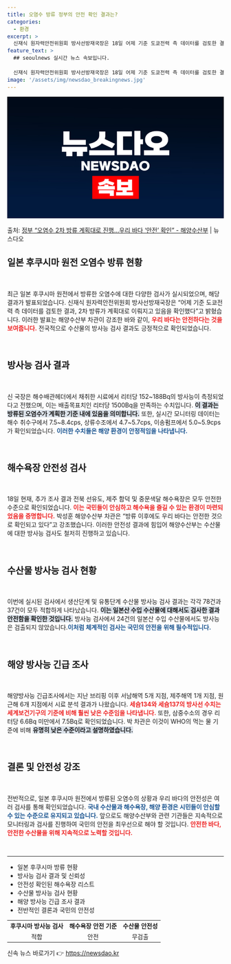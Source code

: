 ```yaml
---
title: 오염수 방류 정부의 안전 확인 결과는?
categories:
  - 환경
excerpt: >
  신재식 원자력안전위원회 방사선방재국장은 18일 어제 기준 도쿄전력 측 데이터를 검토한 결과, 2차 방류가 계…
feature_text: >
  ## seoulnews 실시간 뉴스 속보입니다.

  신재식 원자력안전위원회 방사선방재국장은 18일 어제 기준 도쿄전력 측 데이터를 검토한 결과, 2차 방류가 계…
image: '/assets/img/newsdao_breakingnews.jpg'
---
```


![뉴스다오 속보](/assets/img/newsdao_breakingnews.jpg)

<p>출처: <a href="https://newsdao.kr/2204" rel="dofollow">정부 “오염수 2차 방류 계획대로 진행…우리 바다 ‘안전’ 확인”  - 해양수산부</a> | 뉴스다오</p>

<h2 data-ke-size="size26">일본 후쿠시마 원전 오염수 방류 현황</h2>
<p data-ke-size="size16">&nbsp;</p>
최근 일본 후쿠시마 원전에서 방류한 오염수에 대한 다양한 검사가 실시되었으며, 해당 결과가 발표되었습니다. 신재식 원자력안전위원회 방사선방재국장은 “어제 기준 도쿄전력 측 데이터를 검토한 결과, 2차 방류가 계획대로 이뤄지고 있음을 확인했다”고 밝혔습니다. 이러한 발표는 해양수산부 차관이 강조한 바와 같이, <b><span style="color: #ee2323;">우리 바다는 안전하다는 것을 보여줍니다.</span></b>  전국적으로 수산물의 방사능 검사 결과도 긍정적으로 확인되었습니다.

<p data-ke-size="size16">&nbsp;</p>

<h2 data-ke-size="size26">방사능 검사 결과</h2>
<p data-ke-size="size16">&nbsp;</p>
신 국장은 해수배관헤더에서 채취한 시료에서 리터당 152~188Bq의 방사능이 측정되었다고 전했으며, 이는 배출목표치인 리터당 1500Bq을 만족하는 수치입니다. <b><span style="background-color: #21538527;">이 결과는 방류된 오염수가 계획한 기준 내에 있음을 의미합니다.</span></b> 또한, 실시간 모니터링 데이터는 해수 취수구에서 7.5~8.4cps, 상류수조에서 4.7~5.7cps, 이송펌프에서 5.0~5.9cps가 확인되었습니다. <b><span style="color: #1a5490;">이러한 수치들은 해양 환경이 안정적임을 나타냅니다.</span></b>

<p data-ke-size="size16">&nbsp;</p>

<h2 data-ke-size="size26">해수욕장 안전성 검사</h2>
<p data-ke-size="size16">&nbsp;</p>
18일 현재, 추가 조사 결과 전북 선유도, 제주 함덕 및 중문색달 해수욕장은 모두 안전한 수준으로 확인되었습니다. <b><span style="color: #ee2323;">이는 국민들이 안심하고 해수욕을 즐길 수 있는 환경이 마련되었음을 증명합니다.</span></b> 박성훈 해양수산부 차관은 “방류 이후에도 우리 바다는 안전한 것으로 확인되고 있다”고 강조했습니다. 이러한 안전성 결과에 힘입어 해양수산부는 수산물에 대한 방사능 검사도 철저히 진행하고 있습니다.

<p data-ke-size="size16">&nbsp;</p>

<h2 data-ke-size="size26">수산물 방사능 검사 현황</h2>
<p data-ke-size="size16">&nbsp;</p>
이번에 실시된 검사에서 생산단계 및 유통단계 수산물 방사능 검사 결과는 각각 78건과 37건이 모두 적합하게 나타났습니다. <b><span style="background-color: #21538527;">이는 일본산 수입 수산물에 대해서도 검사한 결과 안전함을 확인한 것입니다.</span></b> 방사능 검사에서 24건의 일본산 수입 수산물에서도 방사능은 검출되지 않았습니다.<b><span style="color: #1a5490;">이처럼 체계적인 검사는 국민의 안전을 위해 필수적입니다.</span></b>

<p data-ke-size="size16">&nbsp;</p>

<h2 data-ke-size="size26">해양 방사능 긴급 조사</h2>
<p data-ke-size="size16">&nbsp;</p>
해양방사능 긴급조사에서는 지난 브리핑 이후 서남해역 5개 지점, 제주해역 1개 지점, 원근해 6개 지점에서 시료 분석 결과가 나왔습니다. <b><span style="color: #ee2323;">세슘134와 세슘137의 방사선 수치는 세계보건기구의 기준에 비해 훨씬 낮은 수준임을 나타냅니다.</span></b> 또한, 삼중수소의 경우 리터당 6.6Bq 미만에서 7.5Bq로 확인되었습니다. 박 차관은 이것이 WHO의 먹는 물 기준에 비해 <b><span style="background-color: #21538527;">유명히 낮은 수준이라고 설명하였습니다.</span></b>

<p data-ke-size="size16">&nbsp;</p>

<h2 data-ke-size="size26">결론 및 안전성 강조</h2>
<p data-ke-size="size16">&nbsp;</p>
전반적으로, 일본 후쿠시마 원전에서 방류된 오염수의 상황과 우리 바다의 안전성은 여러 검사를 통해 확인되었습니다. <b><span style="color: #1a5490;">국내 수산물과 해수욕장, 해양 환경은 시민들이 안심할 수 있는 수준으로 유지되고 있습니다.</span></b> 앞으로도 해양수산부와 관련 기관들은 지속적으로 모니터링과 검사를 진행하여 국민의 안전을 최우선으로 해야 할 것입니다. <b><span style="color: #ee2323;">안전한 바다, 안전한 수산물을 위해 지속적으로 노력할 것입니다.</span></b>

<p data-ke-size="size16">&nbsp;</p>

<hr />
<ul>
<li>일본 후쿠시마 방류 현황</li>
<li>방사능 검사 결과 및 신뢰성</li>
<li>안전성 확인된 해수욕장 리스트</li>
<li>수산물 방사능 검사 현황</li>
<li>해양 방사능 긴급 조사 결과</li>
<li>전반적인 결론과 국민의 안전성</li>
</ul>
<table>
<tr>
<td style="text-align: center; height: 17px;"><b>후쿠시마 방사능 검사</b></td>
<td style="text-align: center; height: 17px;"><b>해수욕장 안전 기준</b></td>
<td style="text-align: center; height: 17px;"><b>수산물 안전성</b></td>
</tr>
<tr>
<td style="text-align: center; height: 17px;">적합</td>
<td style="text-align: center; height: 17px;">안전</td>
<td style="text-align: center; height: 17px;">무검출</td>
</tr>
</table> 

신속 뉴스 바로가기 👉 <a href="https://newsdao.kr" rel="dofollow">https://newsdao.kr</a>


